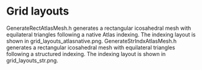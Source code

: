 # Grid layouts

GenerateRectAtlasMesh.h generates a rectangular icosahedral mesh with equilateral triangles following a native Atlas indexing. 
The indexing layout is shown in grid\_layouts\_atlasnative.png.
GenerateStrIndxAtlasMesh.h generates a rectangular icosahedral mesh with equilateral triangles following a structured indexing. 
The indexing layout is shown in grid\_layouts\_str.png.



